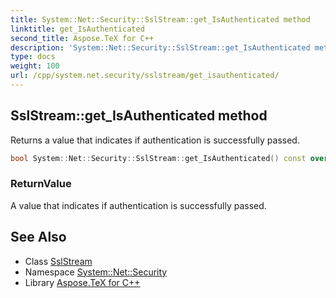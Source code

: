 ```yaml
---
title: System::Net::Security::SslStream::get_IsAuthenticated method
linktitle: get_IsAuthenticated
second_title: Aspose.TeX for C++
description: 'System::Net::Security::SslStream::get_IsAuthenticated method. Returns a value that indicates if authentication is successfully passed in C++.'
type: docs
weight: 100
url: /cpp/system.net.security/sslstream/get_isauthenticated/
---
```

## SslStream::get_IsAuthenticated method


Returns a value that indicates if authentication is successfully passed.

```cpp
bool System::Net::Security::SslStream::get_IsAuthenticated() const override
```


### ReturnValue

A value that indicates if authentication is successfully passed.

## See Also

* Class [SslStream](../)
* Namespace [System::Net::Security](../../)
* Library [Aspose.TeX for C++](../../../)
